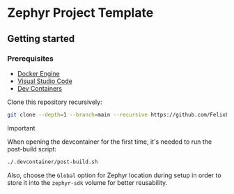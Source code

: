 # Zephyr Project Template

## Getting started

### Prerequisites
- [Docker Engine](https://docs.docker.com/engine/)
- [Visual Studio Code](https://code.visualstudio.com/)
- [Dev Containers](https://marketplace.visualstudio.com/items?itemName=ms-vscode-remote.remote-containers)

Clone this repository recursively:
```sh
git clone --depth=1 --branch=main --recursive https://github.com/FelixLuciano/zephyr-template.git <project-name>
```

> [!IMPORTANT] 
> When opening the devcontainer for the first time, it's needed to run the post-build script:
> ```sh
> ./.devcontainer/post-build.sh
> ```
> Also, choose the `Global` option for Zephyr location during setup in order to store it into the `zephyr-sdk` volume for better reusability.
